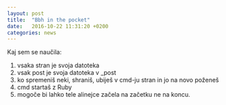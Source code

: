 ```yaml
---
layout: post
title:  "Bbh in the pocket"
date:   2016-10-22 11:31:20 +0200
categories: news
---
```


Kaj sem se naučila:
1. vsaka stran je svoja datoteka
2. vsak post je svoja datoteka v _post
3. ko spremeniš neki, shraniš, ubiješ v cmd-ju stran in jo na novo poženeš
4. cmd startaš z Ruby
5. mogoče bi lahko tele alinejce začela na začetku ne na koncu.
